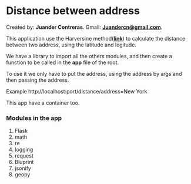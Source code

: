 # Distance between address

Created by: **Juander Contreras**.
Gmail: **Juandercn@gmail.com**.

This application use the Harversine method(**[link](https://en.wikipedia.org/wiki/Haversine_formula)**) to calculate
the distance between two address, using the latitude and 
logitude.

We have a library to import all the others modules, and 
then create a function to be called in the **app** file of 
the root.

To use it we only have to put the address, using the address
by args and then passing the address.

Example http://localhost:port/distance/address=New York

This app have a container too.

### Modules in the app
1. Flask
2. math
3. re
4. logging
5. request
6. Bluprint
7. jsonify
8. geopy


